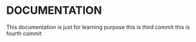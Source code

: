 # DOCUMENTATION
This documentation is just for learning purpose
this is third commit
this is fourth commit
